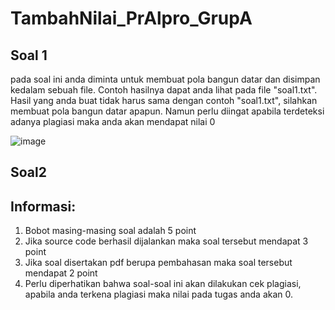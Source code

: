# TambahNilai_PrAlpro_GrupA

## Soal 1
pada soal ini anda diminta untuk membuat pola bangun datar dan disimpan kedalam sebuah file. Contoh hasilnya dapat anda lihat pada file "soal1.txt". Hasil yang anda buat tidak harus sama dengan contoh "soal1.txt", silahkan membuat pola bangun datar apapun. Namun perlu diingat apabila terdeteksi adanya plagiasi maka anda akan mendapat nilai 0


![image](https://github.com/ChristBernardS/TambahNilai_PrAlpro_GrupA/assets/117885718/488ab7cd-c727-4167-a0d2-d87b9374fab0)


## Soal2


## Informasi:
1. Bobot masing-masing soal adalah 5 point
2. Jika source code berhasil dijalankan maka soal tersebut mendapat 3 point
3. Jika soal disertakan pdf berupa pembahasan maka soal tersebut mendapat 2 point
4. Perlu diperhatikan bahwa soal-soal ini akan dilakukan cek plagiasi, apabila anda terkena plagiasi maka nilai pada tugas anda akan 0.
